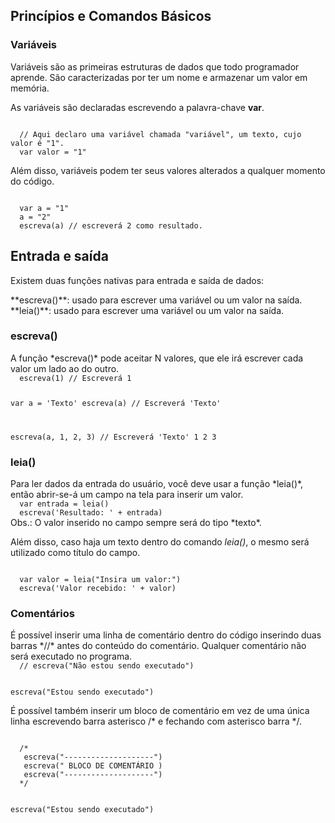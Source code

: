 ## Princípios e Comandos Básicos

### Variáveis

<Text>
  Variáveis são as primeiras estruturas de dados que todo programador aprende. São caracterizadas por ter um nome e armazenar um valor em memória.
</Text>

As variáveis são declaradas escrevendo a palavra-chave **var**.

<code>
  // Aqui declaro uma variável chamada "variável", um texto, cujo valor é "1".
  var valor = "1"
</code>

Além disso, variáveis podem ter seus valores alterados a qualquer momento do código.

<Code>
  var a = "1"
  a = "2"
  escreva(a) // escreverá 2 como resultado.
</Code>

## Entrada e saída

Existem duas funções nativas para entrada e saída de dados:

<Quote>
  **escreva()**: usado para escrever uma variável ou um valor na saída.
</Quote>

<Quote>
  **leia()**: usado para escrever uma variável ou um valor na saída.
</Quote>


### escreva()
<Text>
  A função *escreva()* pode aceitar N valores, que ele irá escrever cada valor um lado ao do outro.
</Text>

<Code>
  escreva(1) // Escreverá 1
  
  var a = 'Texto'
  escreva(a) // Escreverá 'Texto'

  escreva(a, 1, 2, 3) // Escreverá 'Texto' 1 2 3
</Code>

### leia()
<Text>
  Para ler dados da entrada do usuário, você deve usar a função *leia()*, então abrir-se-á um campo na tela para inserir um valor.
</Text>

<Code>
  var entrada = leia()
  escreva('Resultado: ' + entrada)
</Code>

<Alert>
  Obs.: O valor inserido no campo sempre será do tipo *texto*.
</Alert>

Além disso, caso haja um texto dentro do comando *leia()*, o mesmo será utilizado como título do campo.

<Code>
  var valor = leia("Insira um valor:")
  escreva('Valor recebido: ' + valor)
</Code>

### Comentários

<Text>
  É possível inserir uma linha de comentário dentro do código inserindo duas barras *//* antes do conteúdo do comentário.
</Text>

<Alert>
  Qualquer comentário não será executado no programa.
</Alert>

<Code>
  // escreva("Não estou sendo executado")

  escreva("Estou sendo executado")
</Code>

 É possível também inserir um bloco de comentário em vez de uma única linha escrevendo barra asterisco /* e fechando com asterisco barra */.

 <Code>
  /*
   escreva("--------------------")
   escreva(" BLOCO DE COMENTÁRIO )
   escreva("--------------------")
  */

  escreva("Estou sendo executado")
</Code>

